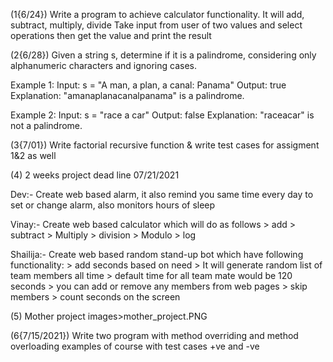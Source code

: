 (1{6/24}) Write a program to achieve calculator functionality. It will add, subtract, multiply, divide
Take input from user of two values and select operations then get the value and print the result

(2{6/28}) Given a string s, determine if it is a palindrome, considering only alphanumeric characters and ignoring cases.

Example 1:
Input: s = "A man, a plan, a canal: Panama"
Output: true
Explanation: "amanaplanacanalpanama" is a palindrome.


Example 2:
Input: s = "race a car"
Output: false
Explanation: "raceacar" is not a palindrome.


(3{7/01}) Write factorial recursive function & write test cases for assigment 1&2 as well


(4) 2 weeks project dead line 07/21/2021

Dev:- Create web based alarm, it also remind you same time every day to set or change alarm, also monitors hours of sleep

Vinay:- Create web based calculator which will do as follows
        > add
        > subtract
        > Multiply
        > division
        > Modulo
        > log

Shailija:- Create web based random stand-up bot which have following functionality:
          > add seconds based on need
          > It will generate random list of team members all time
          > default time for all team mate would be 120 seconds
          > you can add or remove any members from web pages
          > skip members
          > count seconds on the screen


(5) Mother project
images>mother_project.PNG


(6{7/15/2021}) Write two program with method overriding and method overloading examples of course with test cases +ve and -ve
